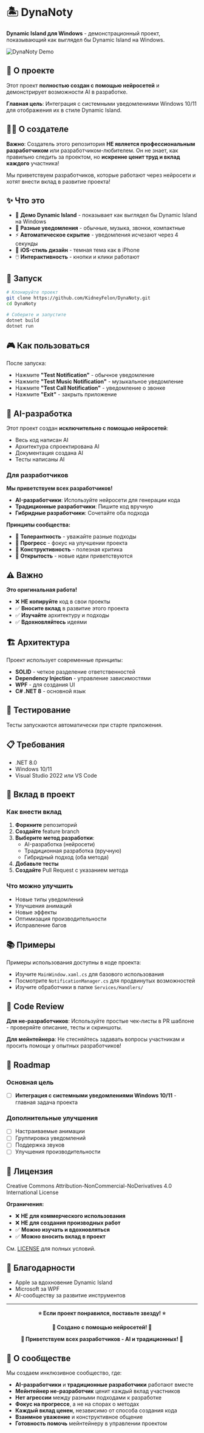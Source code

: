 # 🏝️ DynaNoty

**Dynamic Island для Windows** - демонстрационный проект, показывающий как выглядел бы Dynamic Island на Windows.

![DynaNoty Demo](https://via.placeholder.com/800x400/1a1a1a/ffffff?text=DynaNoty+Demo+Placeholder)

## 🤖 О проекте

Этот проект **полностью создан с помощью нейросетей** и демонстрирует возможности AI в разработке. 

**Главная цель**: Интеграция с системными уведомлениями Windows 10/11 для отображения их в стиле Dynamic Island.

## 👨‍💻 О создателе

**Важно**: Создатель этого репозитория **НЕ является профессиональным разработчиком** или разработчиком-любителем. Он не знает, как правильно следить за проектом, но **искренне ценит труд и вклад каждого** участника!

Мы приветствуем разработчиков, которые работают через нейросети и хотят внести вклад в развитие проекта!

## ✨ Что это

- 🎯 **Демо Dynamic Island** - показывает как выглядел бы Dynamic Island на Windows
- 🔔 **Разные уведомления** - обычные, музыка, звонки, компактные
- ⚡ **Автоматическое скрытие** - уведомления исчезают через 4 секунды
- 🎨 **iOS-стиль дизайн** - темная тема как в iPhone
- 🖱️ **Интерактивность** - кнопки и клики работают

## 🚀 Запуск

```bash
# Клонируйте проект
git clone https://github.com/KidneyFelon/DynaNoty.git
cd DynaNoty

# Соберите и запустите
dotnet build
dotnet run
```

## 🎮 Как пользоваться

После запуска:
- Нажмите **"Test Notification"** - обычное уведомление
- Нажмите **"Test Music Notification"** - музыкальное уведомление  
- Нажмите **"Test Call Notification"** - уведомление о звонке
- Нажмите **"Exit"** - закрыть приложение

## 🤖 AI-разработка

Этот проект создан **исключительно с помощью нейросетей**:
- Весь код написан AI
- Архитектура спроектирована AI
- Документация создана AI
- Тесты написаны AI

### Для разработчиков

**Мы приветствуем всех разработчиков!**

- **AI-разработчики**: Используйте нейросети для генерации кода
- **Традиционные разработчики**: Пишите код вручную
- **Гибридные разработчики**: Сочетайте оба подхода

**Принципы сообщества:**
- 🤝 **Толерантность** - уважайте разные подходы
- 🚀 **Прогресс** - фокус на улучшении проекта
- 💬 **Конструктивность** - полезная критика
- 🌟 **Открытость** - новые идеи приветствуются

## ⚠️ Важно

**Это оригинальная работа!** 

- ❌ **НЕ копируйте** код в свои проекты
- ✅ **Вносите вклад** в развитие этого проекта
- ✅ **Изучайте** архитектуру и подходы
- ✅ **Вдохновляйтесь** идеями

## 🏗️ Архитектура

Проект использует современные принципы:
- **SOLID** - четкое разделение ответственностей
- **Dependency Injection** - управление зависимостями
- **WPF** - для создания UI
- **C# .NET 8** - основной язык

## 🧪 Тестирование

Тесты запускаются автоматически при старте приложения.

## 📋 Требования

- .NET 8.0
- Windows 10/11
- Visual Studio 2022 или VS Code

## 🤝 Вклад в проект

### Как внести вклад

1. **Форкните** репозиторий
2. **Создайте** feature branch
3. **Выберите метод разработки**:
   - AI-разработка (нейросети)
   - Традиционная разработка (вручную)
   - Гибридный подход (оба метода)
4. **Добавьте тесты**
5. **Создайте** Pull Request с указанием метода

### Что можно улучшить

- Новые типы уведомлений
- Улучшения анимаций
- Новые эффекты
- Оптимизация производительности
- Исправление багов

## 📚 Примеры

Примеры использования доступны в коде проекта:
- Изучите `MainWindow.xaml.cs` для базового использования
- Посмотрите `NotificationManager.cs` для продвинутых возможностей
- Изучите обработчики в папке `Services/Handlers/`

## 👀 Code Review

**Для не-разработчиков**: Используйте простые чек-листы в PR шаблоне - проверяйте описание, тесты и скриншоты.

**Для мейнтейнера**: Не стесняйтесь задавать вопросы участникам и просить помощи у опытных разработчиков!

## 🎯 Roadmap

### Основная цель
- [ ] **Интеграция с системными уведомлениями Windows 10/11** - главная задача проекта

### Дополнительные улучшения
- [ ] Настраиваемые анимации
- [ ] Группировка уведомлений
- [ ] Поддержка звуков
- [ ] Улучшения производительности

## 📄 Лицензия

Creative Commons Attribution-NonCommercial-NoDerivatives 4.0 International License

**Ограничения:**
- ❌ **НЕ для коммерческого использования**
- ❌ **НЕ для создания производных работ**
- ✅ **Можно изучать и вдохновляться**
- ✅ **Можно вносить вклад в проект**

См. [LICENSE](LICENSE) для полных условий.

## 🙏 Благодарности

- Apple за вдохновение Dynamic Island
- Microsoft за WPF
- AI-сообществу за развитие инструментов

---

<div align="center">

**⭐ Если проект понравился, поставьте звезду! ⭐**

**🤖 Создано с помощью нейросетей! 🤖**

**🤝 Приветствуем всех разработчиков - AI и традиционных! 🤝**

</div>

## 🌟 О сообществе

Мы создаем инклюзивное сообщество, где:
- **AI-разработчики** и **традиционные разработчики** работают вместе
- **Мейнтейнер не-разработчик** ценит каждый вклад участников
- **Нет агрессии** между разными подходами к разработке
- **Фокус на прогрессе**, а не на спорах о методах
- **Каждый вклад ценен**, независимо от способа создания кода
- **Взаимное уважение** и конструктивное общение
- **Готовность помочь** мейнтейнеру в управлении проектом